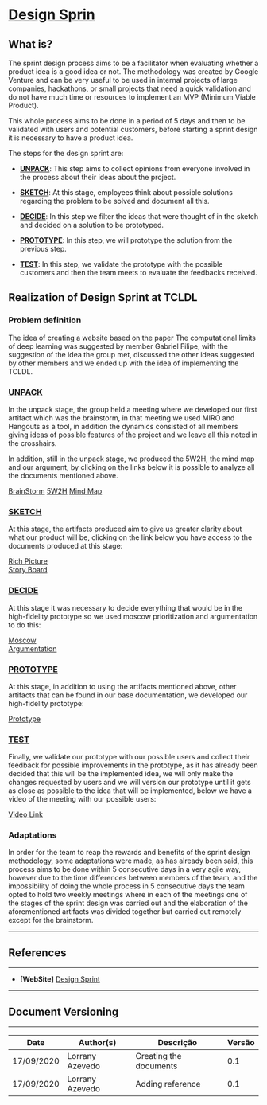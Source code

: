 <span id="dss"></span>
# **<a href="#dss">Design Sprin</a>**

## What is?

The sprint design process aims to be a facilitator when evaluating whether a product idea is a good idea or not. The methodology was created by Google Venture and can be very useful to be used in internal projects of large companies, hackathons, or small projects that need a quick validation and do not have much time or resources to implement an MVP (Minimum Viable Product).

This whole process aims to be done in a period of 5 days and then to be validated with users and potential customers, before starting a sprint design it is necessary to have a product idea.

The steps for the design sprint are:

- **<a href="#un">UNPACK</a>**: This step aims to collect opinions from everyone involved in the process about their ideas about the project.

- **<a href="#sk">SKETCH</a>**: At this stage, employees think about possible solutions regarding the problem to be solved and document all this.

- **<a href="#de">DECIDE</a>**: In this step we filter the ideas that were thought of in the sketch and decided on a solution to be prototyped.

- **<a href="#pr">PROTOTYPE</a>**: In this step, we will prototype the solution from the previous step.

- **<a href="#t">TEST</a>**: In this step, we validate the prototype with the possible customers and then the team meets to evaluate the feedbacks received.

## Realization of Design Sprint at TCLDL

### Problem definition

The idea of ​​creating a website based on the paper The computational limits of deep learning was suggested by member Gabriel Filipe, with the suggestion of the idea the group met, discussed the other ideas suggested by other members and we ended up with the idea of ​​implementing the TCLDL.

<span id="un"></span>
### **<a href="#un">UNPACK</a>**

In the unpack stage, the group held a meeting where we developed our first artifact which was the brainstorm, in that meeting we used MIRO and Hangouts as a tool, in addition the dynamics consisted of all members giving ideas of possible features of the project and we leave all this noted in the crosshairs.

In addition, still in the unpack stage, we produced the 5W2H, the mind map and our argument, by clicking on the links below it is possible to analyze all the documents mentioned above.


[BrainStorm](../../base/requirements/elicitation/brainstorm.md)
[5W2H](../../base/requirements/preTraceability/5w2h.md)
[Mind Map](../../base/requirements/preTraceability/mindMap.md)


<span id="sk"></span>
### **<a href="#sk">SKETCH</a>**

At this stage, the artifacts produced aim to give us greater clarity about what our product will be, clicking on the link below you have access to the documents produced at this stage:

<div style="text-align: left">
  <a href="/base/requirements/preTraceability/RichPicture/">Rich Picture</a> </br>
  <a href="/base/requirements/elicitation/storyBoard/">Story Board</a> </br>
</div>

<span id="de"></span>
### **<a href="#de">DECIDE</a>**

At this stage it was necessary to decide everything that would be in the high-fidelity prototype so we used moscow prioritization and argumentation to do this:

<div style="text-align: left">
  <a href="/base/requirements/elicitation/moscow/">Moscow</a> </br>
  <a href="/base/requirements/preTraceability/argumentation/">Argumentation</a> </br>
</div>

<span id="pr"></span>
### **<a href="#pr">PROTOTYPE</a>**

At this stage, in addition to using the artifacts mentioned above, other artifacts that can be found in our base documentation, we developed our high-fidelity prototype:

<div style="text-align: left">
  <a href="/base/designSprint/prototype/">Prototype</a> </br>
</div>

<span id="t"></span>
### **<a href="#t">TEST</a>**

Finally, we validate our prototype with our possible users and collect their feedback for possible improvements in the prototype, as it has already been decided that this will be the implemented idea, we will only make the changes requested by users and we will version our prototype until it gets as close as possible to the idea that will be implemented, below we have a video of the meeting with our possible users:

<a href="https://www.youtube.com/watch?v=kllmpNHHav4&feature=emb_title">Video Link</a>

### Adaptations

In order for the team to reap the rewards and benefits of the sprint design methodology, some adaptations were made, as has already been said, this process aims to be done within 5 consecutive days in a very agile way, however due to the time differences between members of the team, and the impossibility of doing the whole process in 5 consecutive days the team opted to hold two weekly meetings where in each of the meetings one of the stages of the sprint design was carried out and the elaboration of the aforementioned artifacts was divided together but carried out remotely except for the brainstorm.

***
## References
---
- **[WebSite]** <a href="https://brasil.uxdesign.cc/google-design-sprint-como-funciona-e-como-aplicar-no-seu-projeto-279107363659">Design Sprint</a>
***
## Document Versioning
---

| Date | Author(s) | Descrição | Versão |
|------|-------|-----------|--------|
| 17/09/2020 | Lorrany Azevedo | Creating the documents | 0.1 |
| 17/09/2020 | Lorrany Azevedo | Adding reference | 0.1 |

